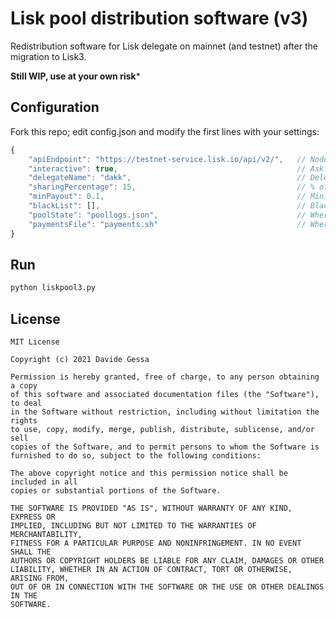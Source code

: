 # Lisk pool distribution software (v3)

Redistribution software for Lisk delegate on mainnet (and testnet) after the migration to Lisk3. 

**Still WIP, use at your own risk***


## Configuration
Fork this repo; edit config.json and modify the first lines with your settings:

```js
{
	"apiEndpoint": "https://testnet-service.lisk.io/api/v2/",   // Node uri
	"interactive": true,                                        // Ask for confirmation
	"delegateName": "dakk",                                     // Delegate name      
	"sharingPercentage": 15,                                    // % of sharing
	"minPayout": 0.1,                                           // Minimum payout
	"blackList": [],                                            // Blacklist
	"poolState": "poollogs.json",                               // Where to save pool state
	"paymentsFile": "payments.sh"                               // Where to save payments commands
}
```

## Run

```bash
python liskpool3.py
```

## License

```
MIT License

Copyright (c) 2021 Davide Gessa

Permission is hereby granted, free of charge, to any person obtaining a copy
of this software and associated documentation files (the "Software"), to deal
in the Software without restriction, including without limitation the rights
to use, copy, modify, merge, publish, distribute, sublicense, and/or sell
copies of the Software, and to permit persons to whom the Software is
furnished to do so, subject to the following conditions:

The above copyright notice and this permission notice shall be included in all
copies or substantial portions of the Software.

THE SOFTWARE IS PROVIDED "AS IS", WITHOUT WARRANTY OF ANY KIND, EXPRESS OR
IMPLIED, INCLUDING BUT NOT LIMITED TO THE WARRANTIES OF MERCHANTABILITY,
FITNESS FOR A PARTICULAR PURPOSE AND NONINFRINGEMENT. IN NO EVENT SHALL THE
AUTHORS OR COPYRIGHT HOLDERS BE LIABLE FOR ANY CLAIM, DAMAGES OR OTHER
LIABILITY, WHETHER IN AN ACTION OF CONTRACT, TORT OR OTHERWISE, ARISING FROM,
OUT OF OR IN CONNECTION WITH THE SOFTWARE OR THE USE OR OTHER DEALINGS IN THE
SOFTWARE.
```

